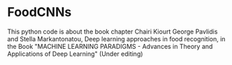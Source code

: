 # FoodCNNs

This python code is about the book chapter Chairi Kiourt George Pavlidis and Stella Markantonatou, Deep learning approaches in food recognition, in the Book "MACHINE LEARNING PARADIGMS - Advances in Theory and Applications of Deep Learning" (Under editing)

